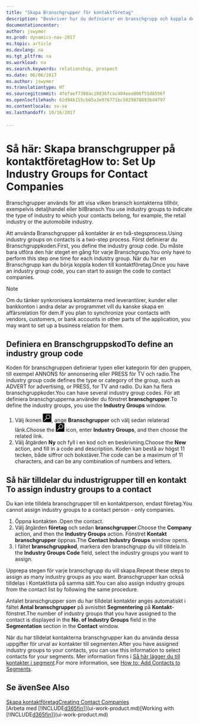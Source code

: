 ```yaml
---
title: "Skapa Branschgrupper för kontaktföretag"
description: "Beskriver hur du definierar en branschgrupp och koppla den till ett företag, till exempel detaljhandel eller bilindustri."
documentationcenter: 
author: jswymer
ms.prod: dynamics-nav-2017
ms.topic: article
ms.devlang: na
ms.tgt_pltfrm: na
ms.workload: na
ms.search.keywords: relationship, prospect
ms.date: 06/06/2017
ms.author: jswymer
ms.translationtype: HT
ms.sourcegitcommit: 4fefaef7380ac10836fcac404eea006f55d8556f
ms.openlocfilehash: 62d946155cb65a3e976771bc5029878893bd4797
ms.contentlocale: sv-se
ms.lasthandoff: 10/16/2017

---
```

# <a name="how-to-set-up-industry-groups-for-contact-companies"></a><span data-ttu-id="84cec-103">Så här: Skapa branschgrupper på kontaktföretag</span><span class="sxs-lookup"><span data-stu-id="84cec-103">How to: Set Up Industry Groups for Contact Companies</span></span>
<span data-ttu-id="84cec-104">Branschgrupper används för att visa vilken bransch kontakterna tillhör, exempelvis detaljhandel eller bilBransch.</span><span class="sxs-lookup"><span data-stu-id="84cec-104">You use industry groups to indicate the type of industry to which your contacts belong, for example, the retail industry or the automobile industry.</span></span>

<span data-ttu-id="84cec-105">Att använda Branschgrupper på kontakter är en två-stegsprocess.</span><span class="sxs-lookup"><span data-stu-id="84cec-105">Using industry groups on contacts is a two-step process.</span></span> <span data-ttu-id="84cec-106">Först definierar du Branschgruppkoden.</span><span class="sxs-lookup"><span data-stu-id="84cec-106">First, you define the industry group code.</span></span> <span data-ttu-id="84cec-107">Du måste bara utföra den här steget en gång för varje Branschgrupp.</span><span class="sxs-lookup"><span data-stu-id="84cec-107">You only have to perform this step one time for each industry group.</span></span> <span data-ttu-id="84cec-108">När du har en Branschgrupp kan du börja koppla koden till kontaktföretag.</span><span class="sxs-lookup"><span data-stu-id="84cec-108">Once you have an industry group code, you can start to assign the code to contact companies.</span></span>

> [!NOTE]  
>   <span data-ttu-id="84cec-109">Om du tänker synkronisera kontakterna med leverantörer, kunder eller bankkonton i andra delar av programmet vill du kanske skapa en affärsrelation för dem.</span><span class="sxs-lookup"><span data-stu-id="84cec-109">If you plan to synchronize your contacts with vendors, customers, or bank accounts in other parts of the application, you may want to set up a business relation for them.</span></span>

## <a name="to-define-an-industry-group-code"></a><span data-ttu-id="84cec-110">Definiera en Branschgruppskod</span><span class="sxs-lookup"><span data-stu-id="84cec-110">To define an industry group code</span></span>
<span data-ttu-id="84cec-111">Koden för branschgruppen definierar typen eller kategorin för den gruppen, till exempel ANNONS för annonsering eller PRESS för TV och radio.</span><span class="sxs-lookup"><span data-stu-id="84cec-111">The industry group code defines the type or category of the group, such as ADVERT for advertising, or PRESS, for TV and radio.</span></span> <span data-ttu-id="84cec-112">Du kan ha flera branschgruppkoder.</span><span class="sxs-lookup"><span data-stu-id="84cec-112">You can have several industry group codes.</span></span> <span data-ttu-id="84cec-113">För att definiera branschgrupperna använder du fönstret **branschgrupper**.</span><span class="sxs-lookup"><span data-stu-id="84cec-113">To define the industry groups, you use the **Industry Groups** window.</span></span>

1. <span data-ttu-id="84cec-114">Välj ikonen ![Söka efter sida eller rapport](media/ui-search/search_small.png "ikonen Söka efter sida eller rapport"), ange **Branschgrupper** och välj sedan relaterad länk.</span><span class="sxs-lookup"><span data-stu-id="84cec-114">Choose the ![Search for Page or Report](media/ui-search/search_small.png "Search for Page or Report icon") icon, enter **Industry Groups**, and then choose the related link.</span></span>
2. <span data-ttu-id="84cec-115">Välj åtgärden **Ny** och fyll i en kod och en beskrivning.</span><span class="sxs-lookup"><span data-stu-id="84cec-115">Choose the **New** action, and fill in a code and description.</span></span> <span data-ttu-id="84cec-116">Koden kan bestå av högst 11 tecken, både siffror och bokstäver.</span><span class="sxs-lookup"><span data-stu-id="84cec-116">The code can be a maximum of 11 characters, and can be any combination of numbers and letters.</span></span>

## <span data-ttu-id="84cec-117"><a name="AssignIndustryGroupContact"></a> Så här tilldelar du industrigrupper till en kontakt</span><span class="sxs-lookup"><span data-stu-id="84cec-117"><a name="AssignIndustryGroupContact"></a> To assign industry groups to a contact</span></span>
<span data-ttu-id="84cec-118">Du kan inte tilldela branschgrupper till en kontaktperson, endast företag.</span><span class="sxs-lookup"><span data-stu-id="84cec-118">You cannot assign industry groups to a contact person - only companies.</span></span>

1. <span data-ttu-id="84cec-119">Öppna kontakten .</span><span class="sxs-lookup"><span data-stu-id="84cec-119">Open the contact.</span></span>
2. <span data-ttu-id="84cec-120">Välj åtgärden **företag** och sedan **branschgrupper**.</span><span class="sxs-lookup"><span data-stu-id="84cec-120">Choose the **Company** action, and then the **Industry Groups** action.</span></span> <span data-ttu-id="84cec-121">Fönstret **Kontakt branschgrupper** öppnas.</span><span class="sxs-lookup"><span data-stu-id="84cec-121">The **Contact Industry Groups** window opens.</span></span>
3. <span data-ttu-id="84cec-122">I fältet **branschgruppkod**, markera den branschgrupp du vill tilldela.</span><span class="sxs-lookup"><span data-stu-id="84cec-122">In the **Industry Groups Code** field, select the industry groups you want to assign.</span></span>

<span data-ttu-id="84cec-123">Upprepa stegen för varje branschgrupp du vill skapa.</span><span class="sxs-lookup"><span data-stu-id="84cec-123">Repeat these steps to assign as many industry groups as you want.</span></span> <span data-ttu-id="84cec-124">Branschgrupper kan också tilldelas i Kontaktlista på samma sätt.</span><span class="sxs-lookup"><span data-stu-id="84cec-124">You can also assign industry groups from the contact list by following the same procedure.</span></span>

<span data-ttu-id="84cec-125">Antalet branschgrupper som du har tilldelat kontakter anges automatiskt i fältet **Antal branschgrupper** på avnisttet **Segmentering** på **Kontakt**-fönstret.</span><span class="sxs-lookup"><span data-stu-id="84cec-125">The number of industry groups that you have assigned to the contact is displayed in the **No. of Industry Groups** field in the **Segmentation** section in the **Contact** window.</span></span>

<span data-ttu-id="84cec-126">När du har tilldelat kontakterna branschgrupper kan du använda dessa uppgifter för urval av kontakter till segmenten.</span><span class="sxs-lookup"><span data-stu-id="84cec-126">After you have assigned industry groups to your contacts, you can use this information to select contacts for your segments.</span></span> <span data-ttu-id="84cec-127">Mer information finns i [Så här lägger du till kontakter i segment](marketing-add-contact-segment.md).</span><span class="sxs-lookup"><span data-stu-id="84cec-127">For more information, see [How to: Add Contacts to Segments](marketing-add-contact-segment.md).</span></span>

## <a name="see-also"></a><span data-ttu-id="84cec-128">Se även</span><span class="sxs-lookup"><span data-stu-id="84cec-128">See Also</span></span>
[<span data-ttu-id="84cec-129">Skapa kontaktföretag</span><span class="sxs-lookup"><span data-stu-id="84cec-129">Creating Contact Companies</span></span>](marketing-create-contact-companies.md)  
<span data-ttu-id="84cec-130">[Arbeta med [!INCLUDE[d365fin](includes/d365fin_md.md)]](ui-work-product.md)</span><span class="sxs-lookup"><span data-stu-id="84cec-130">[Working with [!INCLUDE[d365fin](includes/d365fin_md.md)]](ui-work-product.md)</span></span>

